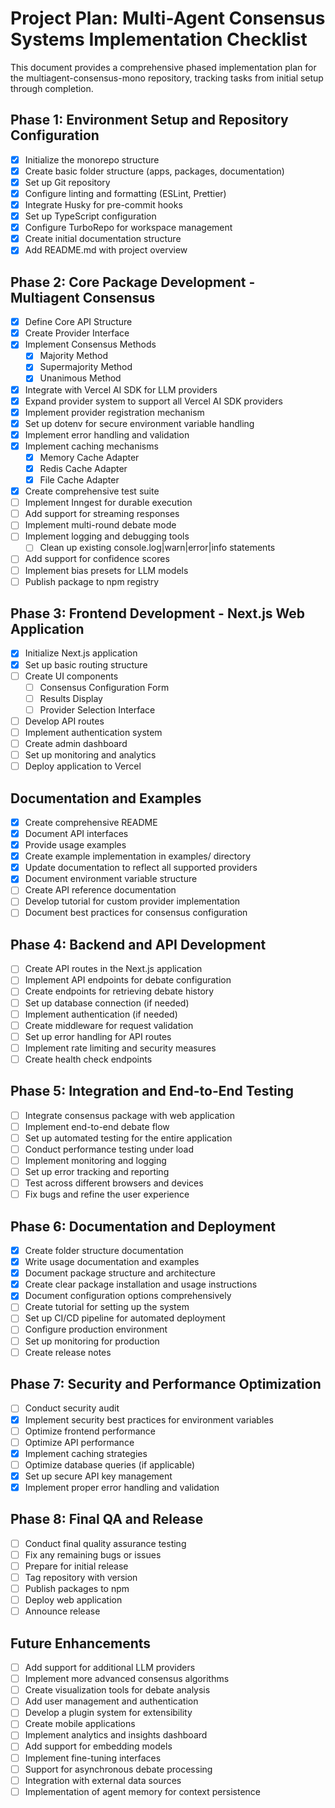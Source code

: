# Project Plan: Multi-Agent Consensus Systems Implementation Checklist

This document provides a comprehensive phased implementation plan for the multiagent-consensus-mono repository, tracking tasks from initial setup through completion.

## Phase 1: Environment Setup and Repository Configuration

- [x] Initialize the monorepo structure
- [x] Create basic folder structure (apps, packages, documentation)
- [x] Set up Git repository
- [x] Configure linting and formatting (ESLint, Prettier)
- [x] Integrate Husky for pre-commit hooks
- [x] Set up TypeScript configuration
- [x] Configure TurboRepo for workspace management
- [x] Create initial documentation structure
- [x] Add README.md with project overview

## Phase 2: Core Package Development - Multiagent Consensus

- [x] Define Core API Structure
- [x] Create Provider Interface
- [x] Implement Consensus Methods
  - [x] Majority Method
  - [x] Supermajority Method
  - [x] Unanimous Method
- [x] Integrate with Vercel AI SDK for LLM providers
- [x] Expand provider system to support all Vercel AI SDK providers
- [x] Implement provider registration mechanism
- [x] Set up dotenv for secure environment variable handling
- [x] Implement error handling and validation
- [x] Implement caching mechanisms
  - [x] Memory Cache Adapter
  - [x] Redis Cache Adapter
  - [x] File Cache Adapter
- [x] Create comprehensive test suite
- [ ] Implement Inngest for durable execution
- [ ] Add support for streaming responses
- [ ] Implement multi-round debate mode
- [ ] Implement logging and debugging tools
  - [ ] Clean up existing console.log|warn|error|info statements
- [ ] Add support for confidence scores
- [ ] Implement bias presets for LLM models
- [ ] Publish package to npm registry

## Phase 3: Frontend Development - Next.js Web Application

- [x] Initialize Next.js application
- [x] Set up basic routing structure
- [ ] Create UI components
  - [ ] Consensus Configuration Form
  - [ ] Results Display
  - [ ] Provider Selection Interface
- [ ] Develop API routes
- [ ] Implement authentication system
- [ ] Create admin dashboard
- [ ] Set up monitoring and analytics
- [ ] Deploy application to Vercel

## Documentation and Examples

- [x] Create comprehensive README
- [x] Document API interfaces
- [x] Provide usage examples
- [x] Create example implementation in examples/ directory
- [x] Update documentation to reflect all supported providers
- [x] Document environment variable structure
- [ ] Create API reference documentation
- [ ] Develop tutorial for custom provider implementation
- [ ] Document best practices for consensus configuration

## Phase 4: Backend and API Development

- [ ] Create API routes in the Next.js application
- [ ] Implement API endpoints for debate configuration
- [ ] Create endpoints for retrieving debate history
- [ ] Set up database connection (if needed)
- [ ] Implement authentication (if needed)
- [ ] Create middleware for request validation
- [ ] Set up error handling for API routes
- [ ] Implement rate limiting and security measures
- [ ] Create health check endpoints

## Phase 5: Integration and End-to-End Testing

- [ ] Integrate consensus package with web application
- [ ] Implement end-to-end debate flow
- [ ] Set up automated testing for the entire application
- [ ] Conduct performance testing under load
- [ ] Implement monitoring and logging
- [ ] Set up error tracking and reporting
- [ ] Test across different browsers and devices
- [ ] Fix bugs and refine the user experience

## Phase 6: Documentation and Deployment

- [x] Create folder structure documentation
- [x] Write usage documentation and examples
- [x] Document package structure and architecture
- [x] Create clear package installation and usage instructions
- [x] Document configuration options comprehensively
- [ ] Create tutorial for setting up the system
- [ ] Set up CI/CD pipeline for automated deployment
- [ ] Configure production environment
- [ ] Set up monitoring for production
- [ ] Create release notes

## Phase 7: Security and Performance Optimization

- [ ] Conduct security audit
- [x] Implement security best practices for environment variables
- [ ] Optimize frontend performance
- [ ] Optimize API performance
- [x] Implement caching strategies
- [ ] Optimize database queries (if applicable)
- [x] Set up secure API key management
- [x] Implement proper error handling and validation

## Phase 8: Final QA and Release

- [ ] Conduct final quality assurance testing
- [ ] Fix any remaining bugs or issues
- [ ] Prepare for initial release
- [ ] Tag repository with version
- [ ] Publish packages to npm
- [ ] Deploy web application
- [ ] Announce release

## Future Enhancements

- [ ] Add support for additional LLM providers
- [ ] Implement more advanced consensus algorithms
- [ ] Create visualization tools for debate analysis
- [ ] Add user management and authentication
- [ ] Develop a plugin system for extensibility
- [ ] Create mobile applications
- [ ] Implement analytics and insights dashboard
- [ ] Add support for embedding models
- [ ] Implement fine-tuning interfaces
- [ ] Support for asynchronous debate processing
- [ ] Integration with external data sources
- [ ] Implementation of agent memory for context persistence
